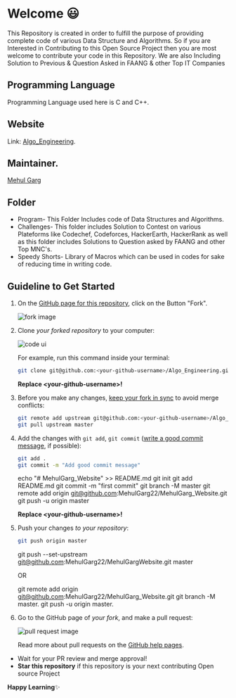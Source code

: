 # Welcome 😃

This Repository is created in order to fulfill the purpose of providing complete code of various Data Structure and Algorithms. So if you are Interested in Contributing to this Open Source Project then you are most welcome to contribute your code in this Repository.
We are also Including Solution to Previous & Question Asked in FAANG & other Top IT Companies

## Programming Language

Programming Language used here is C and C++.

## Website

Link: [Algo_Engineering](https://mehulgarg22.github.io/Algo_Engineering/).

## Maintainer.
<a href="https://www.mehulgarg.me/"> Mehul Garg</a>

## Folder
* Program- This Folder Includes code of Data Structures and Algorithms.
* Challenges- This folder includes Solution to Contest on various Plateforms like Codechef, Codeforces, HackerEarth, HackerRank as well as this folder includes Solutions to Question asked by FAANG and other Top MNC's.
* Speedy Shorts- Library of Macros which can be used in codes for sake of reducing time in writing code.

## Guideline to Get Started
1. On the [GitHub page for this repository](https://github.com/zero-to-mastery/start-here-guidelines), click on the Button "Fork".

   ![fork image](https://help.github.com/assets/images/help/repository/fork_button.jpg)

2. Clone _your forked repository_ to your computer:

   ![code ui](https://docs.github.com/assets/images/help/repository/code-button.png)

    For example, run this command inside your terminal:

    ```bash
    git clone git@github.com:<your-github-username>/Algo_Engineering.git
    ```

    **Replace \<your-github-username\>!**
3. Before you make any changes, [keep your fork in sync](https://www.freecodecamp.org/news/how-to-sync-your-fork-with-the-original-git-repository/) to avoid merge conflicts:

    ```bash
    git remote add upstream git@github.com:<your-github-username>/Algo_Engineering.git
    git pull upstream master
    ```
6. Add the changes with `git add`, `git commit` ([write a good commit message](https://chris.beams.io/posts/git-commit/), if possible):

    ```bash
    git add .
    git commit -m "Add good commit message"
    ```
    echo "# MehulGarg_Website" >> README.md
    git init
    git add README.md
    git commit -m "first commit"
    git branch -M master
    git remote add origin git@github.com:MehulGarg22/MehulGarg_Website.git
    git push -u origin master

    **Replace \<your-github-username\>!**

7. Push your changes _to your repository_:

    ```bash
    git push origin master
    ```
    git push --set-upstream git@github.com:MehulGarg22/MehulGargWebsite.git master

    OR

    git remote add origin git@github.com:MehulGarg22/MehulGarg_Website.git
    git branch -M master.
    git push -u origin master.

8. Go to the GitHub page of _your fork_, and make a pull request:

    ![pull request image](https://help.github.com/assets/images/help/pull_requests/choose-base-and-compare-branches.png)

    Read more about pull requests on the [GitHub help pages](https://help.github.com/en/github/collaborating-with-issues-and-pull-requests/creating-a-pull-request).
    
* Wait for your PR review and merge approval!
* __Star this repository__ if this repository is your next contributing Open source Project 

__Happy Learning__✨  
